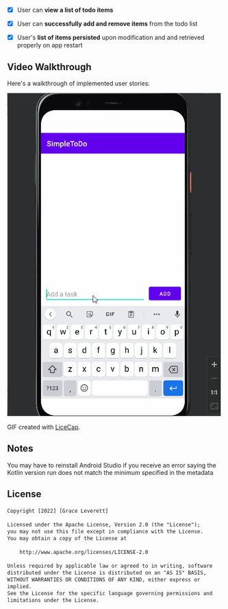 
* [x] User can **view a list of todo items**
* [x] User can **successfully add and remove items** from the todo list
* [x] User's **list of items persisted** upon modification and and retrieved properly on app restart


## Video Walkthrough

Here's a walkthrough of implemented user stories:

<img src='https://github.com/gracel0721/SimpleToDo/blob/master/simpletodogif.gif'/>

GIF created with [LiceCap](http://www.cockos.com/licecap/).

## Notes

You may have to reinstall Android Studio if you receive an error saying the Kotlin version run does not match the minimum specified in the metadata

## License

    Copyright [2022] [Grace Leverett]

    Licensed under the Apache License, Version 2.0 (the "License");
    you may not use this file except in compliance with the License.
    You may obtain a copy of the License at

        http://www.apache.org/licenses/LICENSE-2.0

    Unless required by applicable law or agreed to in writing, software
    distributed under the License is distributed on an "AS IS" BASIS,
    WITHOUT WARRANTIES OR CONDITIONS OF ANY KIND, either express or implied.
    See the License for the specific language governing permissions and
    limitations under the License.
